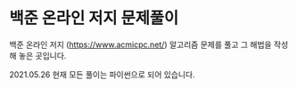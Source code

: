 # 백준 온라인 저지 문제풀이

백준 온라인 저지 (https://www.acmicpc.net/)
알고리즘 문제를 풀고 그 해법을 작성해 놓은 곳입니다.


2021.05.26 현재 모든 풀이는 파이썬으로 되어 있습니다. 
